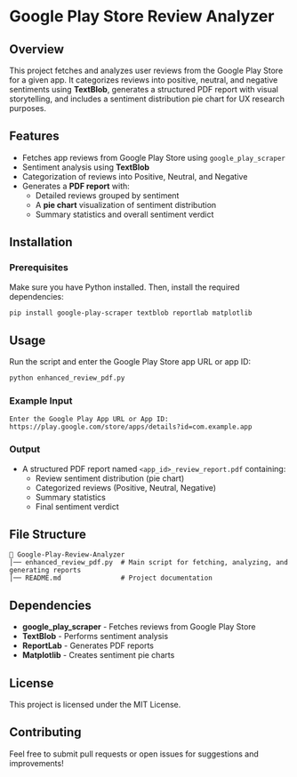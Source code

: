 # Google Play Store Review Analyzer

## Overview
This project fetches and analyzes user reviews from the Google Play Store for a given app. It categorizes reviews into positive, neutral, and negative sentiments using **TextBlob**, generates a structured PDF report with visual storytelling, and includes a sentiment distribution pie chart for UX research purposes.

## Features
- Fetches app reviews from Google Play Store using `google_play_scraper`
- Sentiment analysis using **TextBlob**
- Categorization of reviews into Positive, Neutral, and Negative
- Generates a **PDF report** with:
  - Detailed reviews grouped by sentiment
  - A **pie chart** visualization of sentiment distribution
  - Summary statistics and overall sentiment verdict
  
## Installation
### Prerequisites
Make sure you have Python installed. Then, install the required dependencies:

```bash
pip install google-play-scraper textblob reportlab matplotlib
```

## Usage
Run the script and enter the Google Play Store app URL or app ID:

```bash
python enhanced_review_pdf.py
```

### Example Input
```
Enter the Google Play App URL or App ID: https://play.google.com/store/apps/details?id=com.example.app
```

### Output
- A structured PDF report named `<app_id>_review_report.pdf` containing:
  - Review sentiment distribution (pie chart)
  - Categorized reviews (Positive, Neutral, Negative)
  - Summary statistics
  - Final sentiment verdict

## File Structure
```
📁 Google-Play-Review-Analyzer
│── enhanced_review_pdf.py  # Main script for fetching, analyzing, and generating reports
│── README.md               # Project documentation
```

## Dependencies
- **google_play_scraper** - Fetches reviews from Google Play Store
- **TextBlob** - Performs sentiment analysis
- **ReportLab** - Generates PDF reports
- **Matplotlib** - Creates sentiment pie charts

## License
This project is licensed under the MIT License.

## Contributing
Feel free to submit pull requests or open issues for suggestions and improvements!

